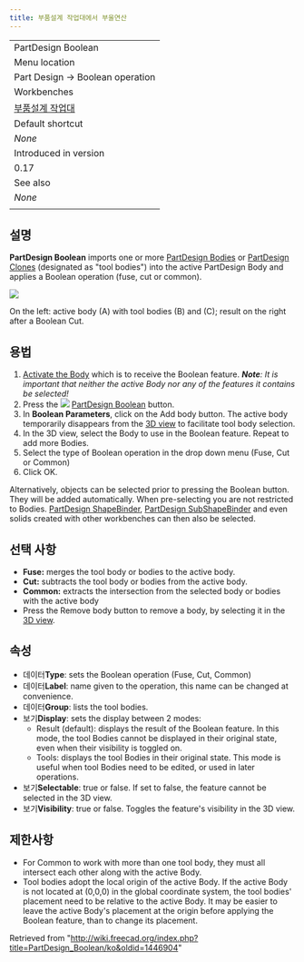 ```yaml
---
title: 부품설계 작업대에서 부울연산
---
```

|  |
| --- |
| PartDesign Boolean |
| Menu location |
| Part Design → Boolean operation |
| Workbenches |
| [부품설계 작업대](/PartDesign_Workbench/ko "PartDesign Workbench/ko") |
| Default shortcut |
| *None* |
| Introduced in version |
| 0.17 |
| See also |
| *None* |
|  |

## 설명

**PartDesign Boolean** imports one or more [PartDesign Bodies](/PartDesign_Body "PartDesign Body") or [PartDesign Clones](/PartDesign_Clone "PartDesign Clone") (designated as "tool bodies") into the active PartDesign Body and applies a Boolean operation (fuse, cut or common).

![](/images/PartDesign_Boolean_example.png)

On the left: active body (A) with tool bodies (B) and (C); result on the right after a Boolean Cut.

## 용법

1. [Activate the Body](/PartDesign_Body#Active_status "PartDesign Body") which is to receive the Boolean feature. ***Note**: It is important that neither the active Body nor any of the features it contains be selected!*
2. Press the ![](/images/PartDesign_Boolean.svg) [PartDesign Boolean](/PartDesign_Boolean "PartDesign Boolean") button.
3. In **Boolean Parameters**, click on the Add body button. The active body temporarily disappears from the [3D view](/3D_view "3D view") to facilitate tool body selection.
4. In the 3D view, select the Body to use in the Boolean feature. Repeat to add more Bodies.
5. Select the type of Boolean operation in the drop down menu (Fuse, Cut or Common)
6. Click OK.

Alternatively, objects can be selected prior to pressing the Boolean button. They will be added automatically. When pre-selecting you are not restricted to Bodies. [PartDesign ShapeBinder](/PartDesign_ShapeBinder "PartDesign ShapeBinder"), [PartDesign SubShapeBinder](/PartDesign_SubShapeBinder "PartDesign SubShapeBinder") and even solids created with other workbenches can then also be selected.

## 선택 사항

* **Fuse:** merges the tool body or bodies to the active body.
* **Cut:** subtracts the tool body or bodies from the active body.
* **Common:** extracts the intersection from the selected body or bodies with the active body
* Press the Remove body button to remove a body, by selecting it in the [3D view](/3D_view "3D view").

## 속성

* 데이터**Type**: sets the Boolean operation (Fuse, Cut, Common)
* 데이터**Label**: name given to the operation, this name can be changed at convenience.
* 데이터**Group**: lists the tool bodies.
* 보기**Display**: sets the display between 2 modes:
  + Result (default): displays the result of the Boolean feature. In this mode, the tool Bodies cannot be displayed in their original state, even when their visibility is toggled on.
  + Tools: displays the tool Bodies in their original state. This mode is useful when tool Bodies need to be edited, or used in later operations.
* 보기**Selectable**: true or false. If set to false, the feature cannot be selected in the 3D view.
* 보기**Visibility**: true or false. Toggles the feature's visibility in the 3D view.

## 제한사항

* For Common to work with more than one tool body, they must all intersect each other along with the active Body.
* Tool bodies adopt the local origin of the active Body. If the active Body is not located at (0,0,0) in the global coordinate system, the tool bodies' placement need to be relative to the active Body. It may be easier to leave the active Body's placement at the origin before applying the Boolean feature, than to change its placement.

Retrieved from "<http://wiki.freecad.org/index.php?title=PartDesign_Boolean/ko&oldid=1446904>"